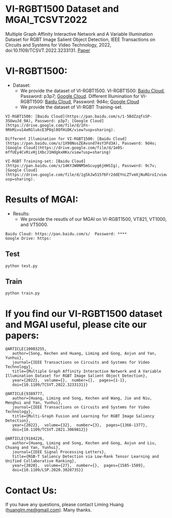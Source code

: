 # VI-RGBT1500 Dataset and MGAI_TCSVT2022
Multiple Graph Affinity Interactive Network and A Variable Illumination Dataset for RGBT Image Salient Object Detection, IEEE Transactions on Circuits and Systems for Video Technology, 2022, doi:10.1109/TCSVT.2022.3233131. [Paper](https://ieeexplore.ieee.org/document/10003255) 

# VI-RGBT1500:
* Dataset:
  - We provide the dataset of VI-RGBT1500. VI-RGBT1500: [Baidu Cloud](https://pan.baidu.com/s/1-5BdZzqfsSP-3SUwuJd_9A), Password: p3p7; [Google Cloud](https://drive.google.com/file/d/1Fn-9RkMivu14eRGlukcE3P0ql0OfHiDK/view?usp=sharing). Different Illumination for VI-RGBT1500: [Baidu Cloud](https://pan.baidu.com/s/1X98NosZEAvsnd74sY3Fd3A), Password: 9d4o; [Google Cloud](https://drive.google.com/file/d/1e0S-mffUEy4CvRivHj1XbcJ1HdgkxHKx/view?usp=sharing)
  - We provide the dataset of VI-RGBT Training-set. 
```
VI-RGBT1500: [Baidu Cloud](https://pan.baidu.com/s/1-5BdZzqfsSP-3SUwuJd_9A), Password: p3p7; [Google Cloud](https://drive.google.com/file/d/1Fn-9RkMivu14eRGlukcE3P0ql0OfHiDK/view?usp=sharing).

Different Illumination for VI-RGBT1500: [Baidu Cloud](https://pan.baidu.com/s/1X98NosZEAvsnd74sY3Fd3A), Password: 9d4o; [Google Cloud](https://drive.google.com/file/d/1e0S-mffUEy4CvRivHj1XbcJ1HdgkxHKx/view?usp=sharing)

VI-RGBT Training-set: [Baidu Cloud](https://pan.baidu.com/s/14KYJW0NM5mScuyg6jHHSIg), Password: 9c7v; [Google Cloud](https://drive.google.com/file/d/1gSkJw515f6Fr2ddEYnLZTvmXjNuRGroI/view?usp=sharing).

```

# Results of MGAI:
* Results:
  - We provide the resutls of our MGAI on VI-RGBT1500, VT821, VT1000, and VT5000. 
```
Baidu Cloud: https://pan.baidu.com/s/  Password: ****
Google Drive: https:
```

## Test
```
python test.py
```
## Train
```
python train.py
```

# If you find our VI-RGBT1500 dataset and MGAI useful, please cite our papers:

    @ARTICLE{10003255,  
       author={Song, Kechen and Huang, Liming and Gong, Aojun and Yan, Yunhui},  
       journal={IEEE Transactions on Circuits and Systems for Video Technology},   
       title={Multiple Graph Affinity Interactive Network and A Variable Illumination Dataset for RGBT Image Salient Object Detection},  
       year={2022},  volume={},  number={},  pages={1-1},  
       doi={10.1109/TCSVT.2022.3233131}}
       
    @ARTICLE{9389777, 
       author={Huang, Liming and Song, Kechen and Wang, Jie and Niu, Menghui and Yan, Yunhui},  
       journal={IEEE Transactions on Circuits and Systems for Video Technology},   
       title={Multi-Graph Fusion and Learning for RGBT Image Saliency Detection},  
       year={2022},  volume={32},  number={3},  pages={1366-1377},  
       doi={10.1109/TCSVT.2021.3069812}}    
       
    @ARTICLE{9184226,  
       author={Huang, Liming and Song, Kechen and Gong, Aojun and Liu, Chuang and Yan, Yunhui},  
       journal={IEEE Signal Processing Letters},   
       title={RGB-T Saliency Detection via Low-Rank Tensor Learning and Unified Collaborative Ranking},   
       year={2020},  volume={27},  number={},  pages={1585-1589},  
       doi={10.1109/LSP.2020.3020735}}

# Contact Us:
If you have any questions, please contact Liming Huang (huanglm.me@gmail.com). Many thanks.

